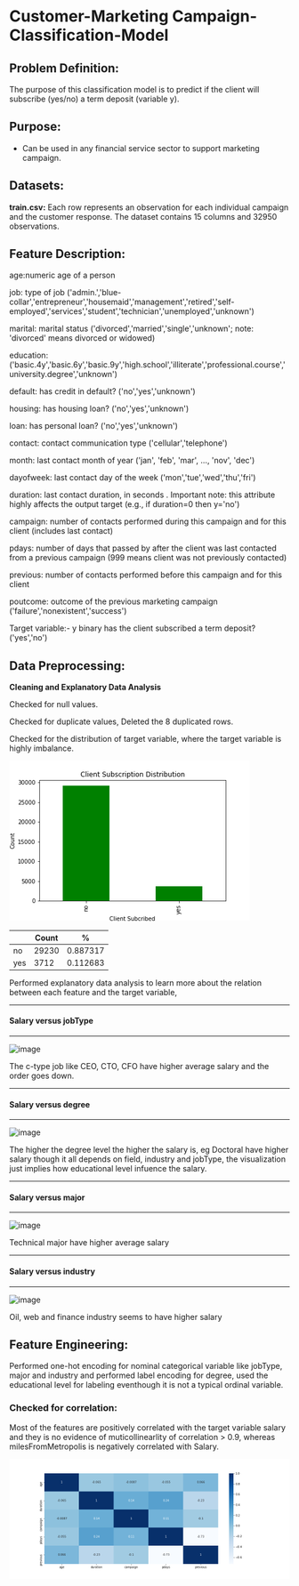 # Customer-Marketing Campaign-Classification-Model

## Problem Definition:
The purpose of this classification model is to predict if the client will subscribe (yes/no) a term deposit (variable y).

## Purpose:
- Can be used in any financial service sector to support marketing campaign.

## Datasets:
**train.csv:** Each row represents an observation for each individual campaign and the customer response. The dataset contains 15 columns and 32950 observations.

## Feature Description:

age:numeric	age of a person

job: 	type of job ('admin.','blue-collar','entrepreneur','housemaid','management','retired','self-employed','services','student','technician','unemployed','unknown')

marital:	marital status ('divorced','married','single','unknown'; note: 'divorced' means divorced or widowed)

education:	('basic.4y','basic.6y','basic.9y','high.school','illiterate','professional.course','university.degree','unknown')

default:	has credit in default? ('no','yes','unknown')

housing: 	has housing loan? ('no','yes','unknown')

loan:		has personal loan? ('no','yes','unknown')

contact:	contact communication type ('cellular','telephone')

month:	last contact month of year ('jan', 'feb', 'mar', …, 'nov', 'dec')

dayofweek:	last contact day of the week ('mon','tue','wed','thu','fri')

duration:	last contact duration, in seconds . Important note: this attribute highly affects the output target (e.g., if duration=0 then y='no')

campaign:	number of contacts performed during this campaign and for this client (includes last contact)

pdays:	number of days that passed by after the client was last contacted from a previous campaign (999 means client was not previously contacted)

previous:	number of contacts performed before this campaign and for this client

poutcome:	outcome of the previous marketing campaign ('failure','nonexistent','success')

Target variable:- y	binary	has the client subscribed a term deposit? ('yes','no')

## Data Preprocessing:

**Cleaning and Explanatory Data Analysis**

Checked for null values.

Checked for duplicate values, Deleted the 8 duplicated rows.

Checked for the distribution of target variable, where the target variable is highly imbalance. 

![image](/images/Client_subscription_desc.png)

|  | Count | 	% |
| ---- | ----- | ----- |
| no |	29230 |	0.887317 |
| yes	| 3712 |	0.112683 |


Performed explanatory data analysis to learn more about the relation between each feature and the target variable,

______________________
#### Salary versus jobType
____________________

![image](images/salary_vs_jobType.png)

The c-type job like CEO, CTO, CFO have higher average salary and the order goes down.

_________________
#### Salary versus degree
_________________________

![image](images/salary_vs_degree.png)

The higher the degree level the higher the salary is, eg Doctoral have higher salary though it all depends on field, industry and jobType, the visualization just implies how 
educational level infuence the salary.

__________________
#### Salary versus major
_______________________

![image](images/salary_vs_major.png)

Technical major have higher average salary

__________________________________
#### Salary versus industry
______________________

![image](images/salary_vs_industry.png)

Oil, web and finance industry seems to have higher salary

## Feature Engineering:

Performed one-hot encoding for nominal categorical variable like jobType, major and industry and performed label encoding for degree, used the educational level for labeling eventhough it is not a typical ordinal variable.

### Checked for correlation:

Most of the features are positively correlated with the target variable salary and they is no evidence of muticollinearlity of correlation > 0.9, whereas milesFromMetropolis is negatively correlated with Salary.

![image](images/corr.png)



 
